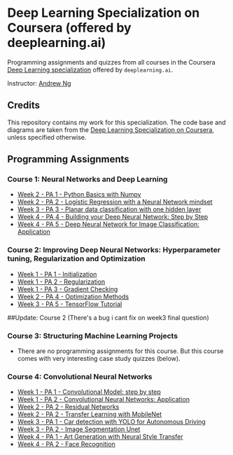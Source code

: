 # Deep Learning Specialization on Coursera (offered by deeplearning.ai)

Programming assignments and quizzes from all courses in the Coursera [Deep Learning specialization](https://www.coursera.org/specializations/deep-learning) offered by `deeplearning.ai`.

Instructor: [Andrew Ng](http://www.andrewng.org/)

## Credits

This repository contains my work for this specialization. The code base and diagrams are taken from the [Deep Learning Specialization on Coursera](https://www.coursera.org/specializations/deep-learning), unless specified otherwise.


## Programming Assignments

### Course 1: Neural Networks and Deep Learning

  - [Week 2 - PA 1 - Python Basics with Numpy](https://nbviewer.org/github/Vinhkewl/Deep-Learning-Specialization/blob/main/Neural%20Networks%20and%20Deep%20Learning/Week%202/Python%20Basics%20with%20Numpy/Python_Basics_with_Numpy.ipynb)
  - [Week 2 - PA 2 - Logistic Regression with a Neural Network mindset](https://nbviewer.org/github/Vinhkewl/Deep-Learning-Specialization/blob/main/Neural%20Networks%20and%20Deep%20Learning/Week%202/Logistic%20Regression%20as%20a%20Neural%20Network/Logistic_Regression_with_a_Neural_Network_mindset.ipynb)
  - [Week 3 - PA 3 - Planar data classification with one hidden layer](https://nbviewer.org/github/Vinhkewl/Deep-Learning-Specialization/blob/main/Neural%20Networks%20and%20Deep%20Learning/Week%203/Programming%20Assignment%20Planar%20Data%20Classification%20with%20One%20Hidden%20Layer/Planar_data_classification_with_one_hidden_layer.ipynb)
  - [Week 4 - PA 4 - Building your Deep Neural Network: Step by Step](https://nbviewer.org/github/Vinhkewl/Deep-Learning-Specialization/blob/main/Neural%20Networks%20and%20Deep%20Learning/Week%204/Building%20your%20Deep%20Neural%20Network%20Step%20by%20Step/Building_your_Deep_Neural_Network_Step_by_Step.ipynb)
  - [Week 4 - PA 5 - Deep Neural Network for Image Classification: Application](https://nbviewer.org/github/Vinhkewl/Deep-Learning-Specialization/blob/main/Neural%20Networks%20and%20Deep%20Learning/Week%204/Building%202%20and%204%20Layers%20Neural%20Network/Deep%20Neural%20Network%20-%20Application.ipynb)

### Course 2: Improving Deep Neural Networks: Hyperparameter tuning, Regularization and Optimization

  - [Week 1 - PA 1 - Initialization](https://nbviewer.org/github/Vinhkewl/Deep-Learning-Specialization/blob/main/Improving%20Deep%20Neural%20Networks/Week1/Initialization/Initialization.ipynb)
  - [Week 1 - PA 2 - Regularization](https://nbviewer.org/github/Vinhkewl/Deep-Learning-Specialization/blob/main/Improving%20Deep%20Neural%20Networks/Week1/Regularization/Regularization.ipynb)
  - [Week 1 - PA 3 - Gradient Checking](https://nbviewer.org/github/Vinhkewl/Deep-Learning-Specialization/blob/main/Improving%20Deep%20Neural%20Networks/Week1/Gradient%20Checking/Gradient_Checking.ipynb)
  - [Week 2 - PA 4 - Optimization Methods](https://nbviewer.org/github/Vinhkewl/Deep-Learning-Specialization/blob/main/Improving%20Deep%20Neural%20Networks/Week2/Optimization_methods.ipynb)
  - [Week 3 - PA 5 - TensorFlow Tutorial](https://nbviewer.org/github/Vinhkewl/Deep-Learning-Specialization/blob/main/Improving%20Deep%20Neural%20Networks/Week3/Tensorflow_introduction.ipynb)

 ##Update: Course 2 (There's a bug i cant fix on week3 final question)
 ### Course 3: Structuring Machine Learning Projects

  - There are no programming assignments for this course. But this course comes with very interesting case study quizzes (below).
  
### Course 4: Convolutional Neural Networks

  - [Week 1 - PA 1 - Convolutional Model: step by step](https://nbviewer.org/github/Vinhkewl/Deep-Learning-Specialization/blob/main/Convolutional%20Network/Week%201/Convolutional%20Model%20Step_by_step/Convolution_model_Step_by_Step_v1.ipynb)
  - [Week 1 - PA 2 - Convolutional Neural Networks: Application](https://nbviewer.org/github/Vinhkewl/Deep-Learning-Specialization/blob/main/Convolutional%20Network/Week%201/Convolution%20Model%20Application/Convolution_model_Application.ipynb)
  - [Week 2 - PA 2 - Residual Networks](https://nbviewer.org/github/Vinhkewl/Deep-Learning-Specialization/blob/main/Convolutional%20Network/Week%202/Residual%20Networks/Residual_Networks.ipynb)
  - [Week 2 - PA 2 - Transfer Learning with MobileNet](https://nbviewer.org/github/Vinhkewl/Deep-Learning-Specialization/blob/main/Convolutional%20Network/Week%202/Transfer%20Learning%20with%20MobileNet/Transfer_learning_with_MobileNet_v1.ipynb)
  - [Week 3 - PA 1 - Car detection with YOLO for Autonomous Driving](https://nbviewer.org/github/Vinhkewl/Deep-Learning-Specialization/blob/main/Convolutional%20Network/Week%203/Car%20Detection%20with%20YOLO/Autonomous_driving_application_Car_detection.ipynb)
  - [Week 3 - PA 2 - Image Segmentation Unet](https://nbviewer.org/github/Vinhkewl/Deep-Learning-Specialization/blob/main/Convolutional%20Network/Week%203/Image%20Segmentation%20with%20U-Net/Image_segmentation_Unet_v2.ipynb)
  - [Week 4 - PA 1 - Art Generation with Neural Style Transfer](https://nbviewer.org/github/Vinhkewl/Deep-Learning-Specialization/blob/main/Convolutional%20Network/Week%204/Face%20Recgonition/Face_Recognition.ipynb)    
  - [Week 4 - PA 2 - Face Recognition](https://nbviewer.org/github/Vinhkewl/Deep-Learning-Specialization/blob/main/Convolutional%20Network/Week%204/Neural%20Style%20transfer/Art_Generation_with_Neural_Style_Transfer.ipynb)
  
